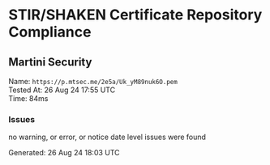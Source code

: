 # STIR/SHAKEN Certificate Repository Compliance

## Martini Security

Name: `https://p.mtsec.me/2e5a/Uk_yM89nuk6O.pem`\
Tested At: 26 Aug 24 17:55 UTC\
Time: 84ms

### Issues

no warning, or error, or notice date level issues were found

Generated: 26 Aug 24 18:03 UTC